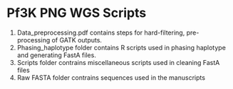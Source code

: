 # Pf3K PNG WGS Scripts
 

 1. Data_preprocessing.pdf contains steps for hard-filtering, pre-processing of GATK outputs.
 2. Phasing_haplotype folder contains R scripts used in phasing haplotype and generating FastA files.
 3. Scripts folder contrains miscellaneous scripts used in cleaning FastA files
 4. Raw FASTA folder contrains sequences used in the manuscripts
